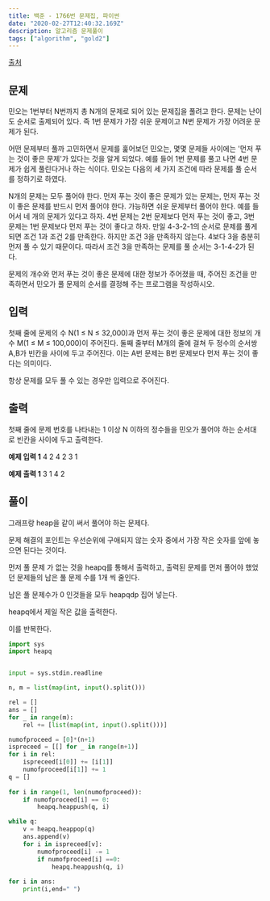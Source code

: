 ```yaml
---
title: 백준 - 1766번 문제집, 파이썬
date: "2020-02-27T12:40:32.169Z"
description: 알고리즘 문제풀이
tags: ["algorithm", "gold2"] 
---
```

[출처](https://www.acmicpc.net/problem/1766)

## 문제
민오는 1번부터 N번까지 총 N개의 문제로 되어 있는 문제집을 풀려고 한다. 문제는 난이도 순서로 출제되어 있다. 즉 1번 문제가 가장 쉬운 문제이고 N번 문제가 가장 어려운 문제가 된다.

어떤 문제부터 풀까 고민하면서 문제를 훑어보던 민오는, 몇몇 문제들 사이에는 '먼저 푸는 것이 좋은 문제'가 있다는 것을 알게 되었다. 예를 들어 1번 문제를 풀고 나면 4번 문제가 쉽게 풀린다거나 하는 식이다. 민오는 다음의 세 가지 조건에 따라 문제를 풀 순서를 정하기로 하였다.

N개의 문제는 모두 풀어야 한다.
먼저 푸는 것이 좋은 문제가 있는 문제는, 먼저 푸는 것이 좋은 문제를 반드시 먼저 풀어야 한다.
가능하면 쉬운 문제부터 풀어야 한다.
예를 들어서 네 개의 문제가 있다고 하자. 4번 문제는 2번 문제보다 먼저 푸는 것이 좋고, 3번 문제는 1번 문제보다 먼저 푸는 것이 좋다고 하자. 만일 4-3-2-1의 순서로 문제를 풀게 되면 조건 1과 조건 2를 만족한다. 하지만 조건 3을 만족하지 않는다. 4보다 3을 충분히 먼저 풀 수 있기 때문이다. 따라서 조건 3을 만족하는 문제를 풀 순서는 3-1-4-2가 된다.

문제의 개수와 먼저 푸는 것이 좋은 문제에 대한 정보가 주어졌을 때, 주어진 조건을 만족하면서 민오가 풀 문제의 순서를 결정해 주는 프로그램을 작성하시오.

## 입력
첫째 줄에 문제의 수 N(1 ≤ N ≤ 32,000)과 먼저 푸는 것이 좋은 문제에 대한 정보의 개수 M(1 ≤ M ≤ 100,000)이 주어진다. 둘째 줄부터 M개의 줄에 걸쳐 두 정수의 순서쌍 A,B가 빈칸을 사이에 두고 주어진다. 이는 A번 문제는 B번 문제보다 먼저 푸는 것이 좋다는 의미이다.

항상 문제를 모두 풀 수 있는 경우만 입력으로 주어진다.

## 출력
첫째 줄에 문제 번호를 나타내는 1 이상 N 이하의 정수들을 민오가 풀어야 하는 순서대로 빈칸을 사이에 두고 출력한다.

**예제 입력 1** 
4 2
4 2
3 1

**예제 출력 1** 
3 1 4 2

## 풀이 


그래프랑 heap을 같이 써서 풀어야 하는 문제다. 

문제 해결의 포인트는 우선순위에 구애되지 않는 숫자 중에서 가장 작은 숫자를 앞에 놓으면 된다는 것이다. 

먼저 풀 문제 가 없는 것을 heapq를 통해서 출력하고, 출력된 문제를 먼저 풀어야 했었던 문제들의 남은 풀 문제 수를 1개 씩 줄인다. 

남은 풀 문제수가 0 인것들을 모두 heapqdp 집어 넣는다. 

heapq에서 제일 작은 값을 출력한다.

이를 반복한다.


```python
import sys
import heapq


input = sys.stdin.readline

n, m = list(map(int, input().split()))

rel = []
ans = []
for _ in range(m):
    rel += [list(map(int, input().split()))]

numofproceed = [0]*(n+1)
ispreceed = [[] for _ in range(n+1)]
for i in rel:
    ispreceed[i[0]] += [i[1]]
    numofproceed[i[1]] += 1
q = []
    
for i in range(1, len(numofproceed)):
    if numofproceed[i] == 0:
        heapq.heappush(q, i)

while q:
    v = heapq.heappop(q)
    ans.append(v)
    for i in ispreceed[v]:
        numofproceed[i] -= 1
        if numofproceed[i] ==0:
            heapq.heappush(q, i)
        
for i in ans:
    print(i,end=" ")


```